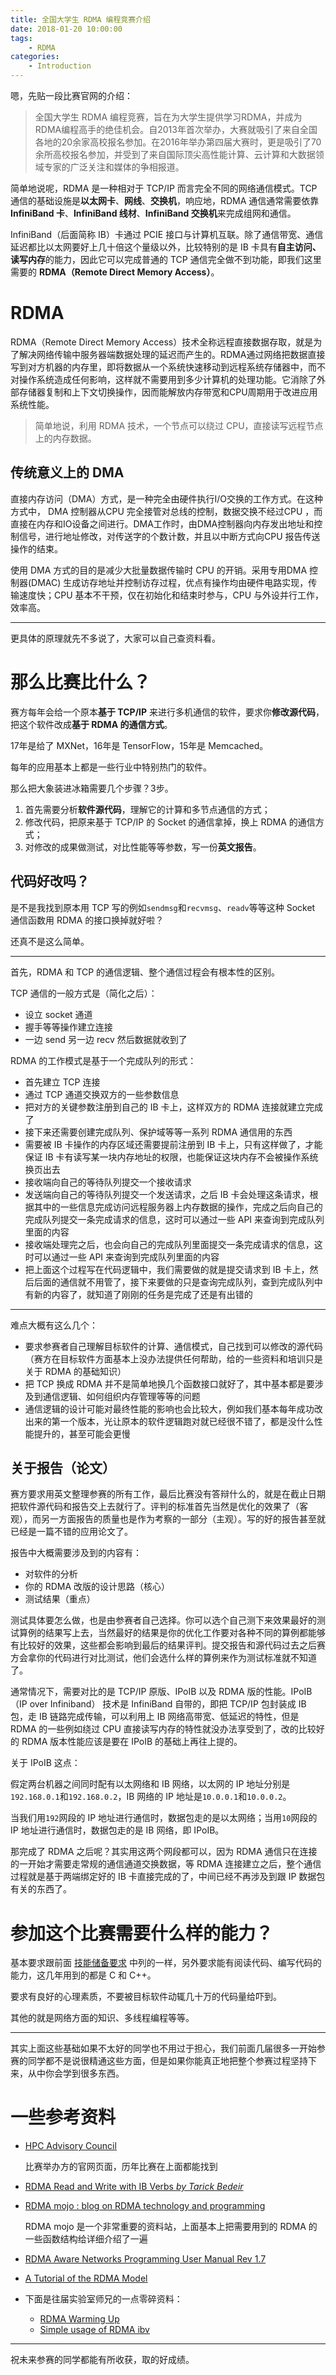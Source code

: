 ```yaml
---
title: 全国大学生 RDMA 编程竞赛介绍
date: 2018-01-20 10:00:00
tags:
    - RDMA
categories:
    - Introduction
---
```




嗯，先贴一段比赛官网的介绍：

> 全国大学生 RDMA 编程竞赛，旨在为大学生提供学习RDMA，并成为RDMA编程高手的绝佳机会。自2013年首次举办，大赛就吸引了来自全国各地的20余家高校报名参加。在2016年举办第四届大赛时，更是吸引了70余所高校报名参加，并受到了来自国际顶尖高性能计算、云计算和大数据领域专家的广泛关注和媒体的争相报道。

简单地说呢，RDMA 是一种相对于 TCP/IP 而言完全不同的网络通信模式。TCP 通信的基础设施是**以太网卡**、**网线**、**交换机**，响应地，RDMA 通信通常需要依靠 **InfiniBand 卡**、**InfiniBand 线材**、**InfiniBand 交换机**来完成组网和通信。

InfiniBand（后面简称 IB）卡通过 PCIE 接口与计算机互联。除了通信带宽、通信延迟都比以太网要好上几十倍这个量级以外，比较特别的是 IB 卡具有**自主访问、读写内存**的能力，因此它可以完成普通的 TCP 通信完全做不到功能，即我们这里需要的 **RDMA（Remote Direct Memory Access）**。

<!--more-->

# RDMA

RDMA（Remote Direct Memory Access）技术全称远程直接数据存取，就是为了解决网络传输中服务器端数据处理的延迟而产生的。RDMA通过网络把数据直接写到对方机器的内存里，即将数据从一个系统快速移动到远程系统存储器中，而不对操作系统造成任何影响，这样就不需要用到多少计算机的处理功能。它消除了外部存储器复制和上下文切换操作，因而能解放内存带宽和CPU周期用于改进应用系统性能。

> 简单地说，利用 RDMA 技术，一个节点可以绕过 CPU，直接读写远程节点上的内存数据。

## 传统意义上的 DMA

直接内存访问（DMA）方式，是一种完全由硬件执行I/O交换的工作方式。在这种方式中， DMA 控制器从CPU 完全接管对总线的控制，数据交换不经过CPU ，而直接在内存和IO设备之间进行。DMA工作时，由DMA控制器向内存发出地址和控制信号，进行地址修改，对传送字的个数计数，并且以中断方式向CPU 报告传送操作的结束。

使用 DMA 方式的目的是减少大批量数据传输时 CPU 的开销。采用专用DMA 控制器(DMAC) 生成访存地址并控制访存过程，优点有操作均由硬件电路实现，传输速度快；CPU 基本不干预，仅在初始化和结束时参与，CPU 与外设并行工作，效率高。

---

更具体的原理就先不多说了，大家可以自己查资料看。

# 那么比赛比什么？

赛方每年会给一个原本**基于 TCP/IP** 来进行多机通信的软件，要求你**修改源代码**，把这个软件改成**基于 RDMA 的通信方式**。

17年是给了 MXNet，16年是 TensorFlow，15年是 Memcached。

每年的应用基本上都是一些行业中特别热门的软件。

那么把大象装进冰箱需要几个步骤？3步。

1. 首先需要分析**软件源代码**，理解它的计算和多节点通信的方式；
2. 修改代码，把原来基于 TCP/IP 的 Socket 的通信拿掉，换上 RDMA 的通信方式；
3. 对修改的成果做测试，对比性能等等参数，写一份**英文报告**。

## 代码好改吗？

是不是我找到原本用 TCP 写的例如`sendmsg`和`recvmsg`、`readv`等等这种 Socket 通信函数用 RDMA 的接口换掉就好啦？

还真不是这么简单。

---

首先，RDMA 和 TCP 的通信逻辑、整个通信过程会有根本性的区别。

TCP 通信的一般方式是（简化之后）：

- 设立 socket 通道
- 握手等等操作建立连接
- 一边 send 另一边 recv 然后数据就收到了

RDMA 的工作模式是基于一个完成队列的形式：

- 首先建立 TCP 连接
- 通过 TCP 通道交换双方的一些参数信息
- 把对方的关键参数注册到自己的 IB 卡上，这样双方的 RDMA 连接就建立完成了
- 接下来还需要创建完成队列、保护域等等一系列 RDMA 通信用的东西
- 需要被 IB 卡操作的内存区域还需要提前注册到 IB 卡上，只有这样做了，才能保证 IB 卡有读写某一块内存地址的权限，也能保证这块内存不会被操作系统换页出去
- 接收端向自己的等待队列提交一个接收请求
- 发送端向自己的等待队列提交一个发送请求，之后 IB 卡会处理这条请求，根据其中的一些信息完成访问远程服务器上内存数据的操作，完成之后向自己的完成队列提交一条完成请求的信息，这时可以通过一些 API 来查询到完成队列里面的内容
- 接收端处理完之后，也会向自己的完成队列里面提交一条完成请求的信息，这时可以通过一些 API 来查询到完成队列里面的内容
- 把上面这个过程写在代码逻辑中，我们需要做的就是提交请求到 IB 卡上，然后后面的通信就不用管了，接下来要做的只是查询完成队列，查到完成队列中有新的内容了，就知道了刚刚的任务是完成了还是有出错的

---

难点大概有这么几个：

- 要求参赛者自己理解目标软件的计算、通信模式，自己找到可以修改的源代码（赛方在目标软件方面基本上没办法提供任何帮助，给的一些资料和培训只是关于 RDMA 的基础知识）
- 把 TCP 换成 RDMA 并不是简单地换几个函数接口就好了，其中基本都是要涉及到通信逻辑、如何组织内存管理等等的问题
- 通信逻辑的设计可能对最终性能的影响也会比较大，例如我们基本每年成功改出来的第一个版本，光让原本的软件逻辑跑对就已经很不错了，都是没什么性能提升的，甚至可能会更慢

## 关于报告（论文）

赛方要求用英文整理参赛的所有工作，最后比赛没有答辩什么的，就是在截止日期把软件源代码和报告交上去就行了。评判的标准首先当然是优化的效果了（客观），而另一方面报告的质量也是作为考察的一部分（主观）。写的好的报告甚至就已经是一篇不错的应用论文了。

报告中大概需要涉及到的内容有：

- 对软件的分析
- 你的 RDMA 改版的设计思路（核心）
- 测试结果（重点）

测试具体要怎么做，也是由参赛者自己选择。你可以选个自己测下来效果最好的测试算例的结果写上去，当然最好的结果是你的优化工作要对各种不同的算例都能够有比较好的效果，这些都会影响到最后的结果评判。提交报告和源代码过去之后赛方会拿你的代码进行对比测试，他们会选什么样的算例来作为测试标准就不知道了。

通常情况下，需要对比的是 TCP/IP 原版、IPoIB 以及 RDMA 版的性能。IPoIB（IP over Infiniband） 技术是 InfiniBand 自带的，即把 TCP/IP 包封装成 IB 包，走 IB 链路完成传输，可以利用上 IB 网络高带宽、低延迟的特性，但是 RDMA 的一些例如绕过 CPU 直接读写内存的特性就没办法享受到了，改的比较好的 RDMA 版本性能应该是要在 IPoIB 的基础上再往上提的。

关于 IPoIB 这点：

假定两台机器之间同时配有以太网络和 IB 网络，以太网的 IP 地址分别是`192.168.0.1`和`192.168.0.2`，IB 网络的 IP 地址是`10.0.0.1`和`10.0.0.2`。

当我们用`192`网段的 IP 地址进行通信时，数据包走的是以太网络；当用`10`网段的 IP 地址进行通信时，数据包走的是 IB 网络，即 IPoIB。

那完成了 RDMA 之后呢？其实用这两个网段都可以，因为 RDMA 通信只在连接的一开始才需要走常规的通信通道交换数据，等 RDMA 连接建立之后，整个通信过程就是基于两端绑定好的 IB 卡直接完成的了，中间已经不再涉及到跟 IP 数据包有关的东西了。

# 参加这个比赛需要什么样的能力？

基本要求跟前面 [技能储备要求](/2017/12/12/prerequisites/) 中列的一样，另外要求能有阅读代码、编写代码的能力，这几年用到的都是 C 和 C++。

要求有良好的心理素质，不要被目标软件动辄几十万的代码量给吓到。

其他的就是网络方面的知识、多线程编程等等。

---

其实上面这些基础如果不太好的同学也不用过于担心，我们前面几届很多一开始参赛的同学都不是说很精通这些方面，但是如果你能真正地把整个参赛过程坚持下来，从中你会学到很多东西。

# 一些参考资料

- [HPC Advisory Council](http://hpcadvisorycouncil.com/competition.php)

  比赛举办方的官网页面，历年比赛在上面都能找到

- [RDMA Read and Write with IB Verbs *by Tarick Bedeir*](http://www.hpcadvisorycouncil.com/pdf/rdma-read-and-write-with-ib-verbs.pdf)

- [RDMA mojo : blog on RDMA technology and programming](http://www.rdmamojo.com/)

  RDMA mojo 是一个非常重要的资料站，上面基本上把需要用到的 RDMA 的一些函数结构给详细介绍了一遍

- [RDMA Aware Networks Programming User Manual Rev 1.7](http://www.mellanox.com/related-docs/prod_software/RDMA_Aware_Programming_user_manual.pdf)

- [A Tutorial of the RDMA Model](http://www.hpcwire.com/hpcwire/2006-09-15/a_tutorial_of_the_rdma_model-1.html)

- 下面是往届实验室师兄的一点零碎资料：

  - [RDMA Warming Up](http://jcf94.com/2016/06/27/2016-06-27-rdma/)
  - [Simple usage of RDMA ibv](http://jcf94.com/2016/09/07/2016-09-07-rdmaibv/)

---

祝未来参赛的同学都能有所收获，取的好成绩。